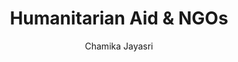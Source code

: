 ---
is_programmatic_layout_5: true
draft: false
title: Humanitarian Aid & NGOs
snippet: Humanitarian Aid & NGOs
image:
  src: /images/pseo/best-work-management-tools-for-humanitarian-aid-&-ngos.jpg
  alt: humanitarian aid & ngos, task management, resource management, productivity
publishDate: 2024-11-29
category: ""
author: Chamika Jayasri
tags:
  - humanitarianaid&ngos
  - Tips
  - Open-Source
  - Team
content_01: |
    The humanitarian aid and NGO industry operates in high-pressure environments, often responding to urgent crises while managing limited resources and diverse stakeholder needs. Effective task management tools are vital for success in this sector, as they enable organizations to coordinate complex projects, track aid distribution, and ensure timely responses to emergencies, ultimately maximizing their impact on vulnerable communities.',
content_02: |
    NGOs rely on Worklenz to organize campaigns, track progress, and optimize resource allocation for maximum impact.
description: Discover the best work management tools for humanitarian aid & ngos including WorkLenz, designed for your specific needs.
related: [best-work-management-tools-for-nonprofits, best-work-management-tools-for-public-sector, best-work-management-tools-for-event-planning, best-work-management-tools-for-logistics-&-freight]
---